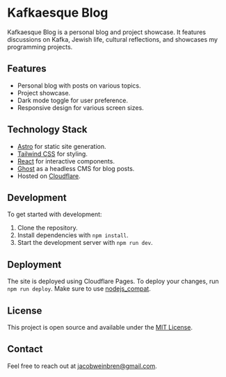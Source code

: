 # Kafkaesque Blog

Kafkaesque Blog is a personal blog and project showcase. It features discussions on Kafka, Jewish life, cultural reflections, and showcases my programming projects.

## Features

-   Personal blog with posts on various topics.
-   Project showcase.
-   Dark mode toggle for user preference.
-   Responsive design for various screen sizes.

## Technology Stack

-   [Astro](https://astro.build/) for static site generation.
-   [Tailwind CSS](https://tailwindcss.com/) for styling.
-   [React](https://reactjs.org/) for interactive components.
-   [Ghost](https://ghost.org/) as a headless CMS for blog posts.
-   Hosted on [Cloudflare](https://cloudflare.com/).

## Development

To get started with development:

1. Clone the repository.
2. Install dependencies with `npm install`.
3. Start the development server with `npm run dev`.

## Deployment

The site is deployed using Cloudflare Pages. To deploy your changes, run `npm run deploy`. Make sure to use [nodejs_compat](https://developers.cloudflare.com/workers/runtime-apis/nodejs/).

## License

This project is open source and available under the [MIT License](LICENSE).

## Contact

Feel free to reach out at [jacobweinbren@gmail.com](mailto:jacobweinbren@gmail.com).
